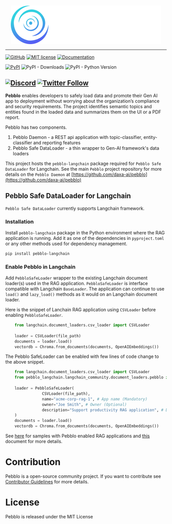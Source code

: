 <p align="center">
  <img src="https://github.com/daxa-ai/pebblo/blob/main/docs/gh_pages/assets/img/pebblo-logo.png?raw=true" />
</p>

---
[![GitHub](https://img.shields.io/badge/GitHub-pebblo_langchain-blue?logo=github)](https://github.com/daxa-ai/pebblo-langchain)
[![MIT license](https://img.shields.io/badge/license-MIT-brightgreen.svg)](http://opensource.org/licenses/MIT)
[![Documentation](https://img.shields.io/badge/Documentation-pebblo-blue?logo=read-the-docs)](https://daxa-ai.github.io/pebblo-docs/)

[![PyPI](https://img.shields.io/pypi/v/pebblo-langchain?logo=pypi)](https://pypi.org/project/pebblo-langchain/)
![PyPI - Downloads](https://img.shields.io/pypi/dm/pebblo-langchain)
![PyPI - Python Version](https://img.shields.io/pypi/pyversions/pebblo-langchain?logo=python&logoColor=gold)

[![Discord](https://img.shields.io/discord/1199861582776246403?logo=discord)](https://discord.gg/Qp5ZunuE)
[![Twitter Follow](https://img.shields.io/twitter/follow/daxa_ai)](https://twitter.com/daxa_ai)
---


**Pebblo** enables developers to safely load data and promote their Gen AI app to deployment without worrying about the organization’s compliance and security requirements. The project identifies semantic topics and entities found in the loaded data and summarizes them on the UI or a PDF report.

Pebblo has two components.

1. Pebblo Daemon - a REST api application with topic-classifier, entity-classifier and reporting features
1. Pebblo Safe DataLoader - a thin wrapper to Gen-AI framework's data loaders

This project hosts the `pebblo-langchain` package required for `Pebblo Safe DataLoader` for Langchain. See the main `Pebblo` project repository for more details on the `Pebblo Daemon` at [https://github.com/daxa-ai/pebblo](https://github.com/daxa-ai/pebblo)

## Pebblo Safe DataLoader for Langchain

`Pebblo Safe DataLoader` currently supports Langchain framework.

### Installation

Install `pebblo-langchain` package in the Python environment where the RAG application is running. Add it as one of the dependencies in `pyproject.toml` or any other methods used for dependency management.

```bash
pip install pebblo-langchain
```

### Enable Pebblo in Langchain

Add `PebbloSafeLoader` wrapper to the existing Langchain document loader(s) used in the RAG application. `PebbloSafeLoader` is interface compatible with Langchain `BaseLoader`. The application can continue to use `load()` and `lazy_load()` methods as it would on an Langchain document loader.

Here is the snippet of Lanchain RAG application using `CSVLoader` before enabling `PebbloSafeLoader`.

```python
    from langchain.document_loaders.csv_loader import CSVLoader

    loader = CSVLoader(file_path)
    documents = loader.load()
    vectordb = Chroma.from_documents(documents, OpenAIEmbeddings())
```

The Pebblo SafeLoader can be enabled with few lines of code change to the above snippet.

```python
    from langchain.document_loaders.csv_loader import CSVLoader
    from pebblo_langchain.langchain_community.document_loaders.pebblo import PebbloSafeLoader

    loader = PebbloSafeLoader(
                CSVLoader(file_path),
                name="acme-corp-rag-1", # App name (Mandatory)
                owner="Joe Smith", # Owner (Optional)
                description="Support productivity RAG application", # Description (Optional)
    )
    documents = loader.load()
    vectordb = Chroma.from_documents(documents, OpenAIEmbeddings())
```

See [here](https://github.com/srics/pebblo/tree/main/samples) for samples with Pebblo enabled RAG applications and [this](https://daxa-ai.github.io/pebblo-docs/rag.html) document for more details.

# Contribution

Pebblo is a open-source community project. If you want to contribute see [Contributor Guidelines](https://github.com/daxa-ai/pebblo/blob/main/CONTRIBUTING.md) for more details.

# License

Pebblo is released under the MIT License
